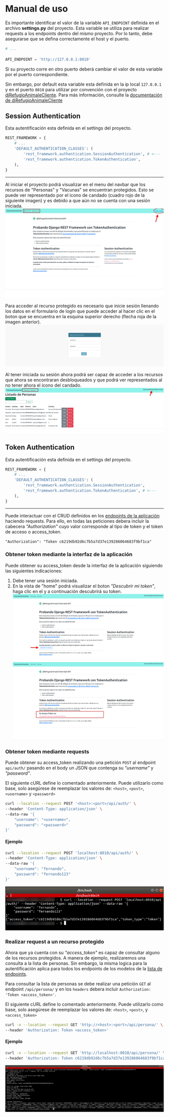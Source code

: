# Manual de uso

Es importante identificar el valor de la variable `API_ENDPOINT` definida en el archivo __settings.py__ del proyecto. 
Esta variable se utiliza para realizar requests a los endpoints dentro del mismo proyecto. Por lo tanto, debe asegurarse
que se defina correctamente el host y el puerto.

```py
# ...

API_ENDPOINT = 'http://127.0.0.1:8010'
```
Si su proyecto corre en otro puerto deberá cambiar el valor de esta variable por el puerto correspondiente. 

Sin embargo, por default esta variable esta definida en la ip local `127.0.0.1` y en el puerto `8010` para utilizar por 
convención con el proyecto [djRefugioAnimaleCliente](https://github.com/fernandoperezwh/djRefugioAnimalesClient). 
Para más información, consulte la [documentación de djRefugioAnimaleCliente](https://github.com/fernandoperezwh/djRefugioAnimalesClient/blob/master/README.md)


## Session Authentication

Esta autentificación esta definida en el settings del proyecto. 
```py
REST_FRAMEWORK = {
    # ...
    'DEFAULT_AUTHENTICATION_CLASSES': (
        'rest_framework.authentication.SessionAuthentication', # <--- 
        'rest_framework.authentication.TokenAuthentication', 
    ),
}
```
--- 
Al iniciar el proyecto podrá visualizar en el menu del navbar que los recursos de "Personas" y "Vacunas" se encuentran
protegidos. Esto se puede ver representado por el icono de candado (cuadro rojo de la siguiente imagen) y es debido a 
que aún no se cuenta con una sesión iniciada.
![home djRefugioAnimalesTokenAuthAPI](./media/01.png)

Para acceder al recurso protegido es necesario que inicie sesión llenando los datos en el formulario de login que puede
acceder al hacer clic en el boton que se encuentra en la esquina superior derecho (flecha roja de la imagen anterior).
![Formilario inicio de sesión](./media/02.png)

Al tener iniciada su sesión ahora podrá ser capaz de acceder a los recursos que ahora se encontraran desbloqueados y que
podrá ver representados al no tener ahora el icono del candado.
![Formilario inicio de sesión](./media/03.png)


## Token Authentication

Esta autentificación esta definida en el settings del proyecto. 
```py
REST_FRAMEWORK = {
    # ...
    'DEFAULT_AUTHENTICATION_CLASSES': (
        'rest_framework.authentication.SessionAuthentication', 
        'rest_framework.authentication.TokenAuthentication', # <--- 
    ),
}
```
--- 
Puede interactuar con el CRUD definidos en los [endpoints de la aplicación](./endpoints.md) haciendo requests.
Para ello, en todas las peticiones debera incluir la cabecera _"Authorization"_ cuyo valor corresponde al tipo de token
y el token de acceso o access_token.
```txt
"Authorization": "Token c6219db92d6c7b5a7d37e139286064683f9bf1ca"
```
### Obtener token mediante la interfaz de la aplicación
Puede obtener su access_token desde la interfaz de la aplicación siguiendo las siguientes indicaciones:
 1. Debe tener una sesión iniciada.
 2. En la vista de "home" podrá visualizar el boton _"Descubrir mi token"_, haga clic en el y a continuación descubrirá 
    su token.
    ![home Obtener token via home - button](./media/04.png)
    ![home Obtener token via home](./media/05.png)
### Obtener token mediante requests
Puede obtener su access_token realizando una petición `POST` al endpoint `api/auth/` pasando en el body un JSON que 
contenga su _"username"_ y _"password"_.

El siguiente cURL define lo comentado anteriormente. Puede utilizarlo como base, solo asegúrese de reemplazar los 
valores de: `<host>`, `<post>`, `<username>` y `<password>`
```bash
curl --location --request POST '<host>:<port>/api/auth/' \
--header 'Content-Type: application/json' \
--data-raw '{
    "username": "<username>",
    "password": "<password>"
}'
```

#### Ejemplo
```bash
curl --location --request POST 'localhost:8010/api/auth/' \
--header 'Content-Type: application/json' \
--data-raw '{
    "username": "fernando",
    "password": "fernando123"
}'
```
![home Obtener token via cURL](./media/06.png)


### Realizar request a un recurso protegido
Ahora que ya cuenta con su _"access_token"_ es capaz de consultar alguno de los recursos protegidos. 
A manera de ejemplo, realizaremos una consulta a la lista de personas. Sin embargo, la misma logica para la 
autentificación aplica para todos los endpoints de los modelos de la [lista de endpoints](./endpoints.md).

Para consultar la lista de personas se debe realizar una petición `GET` al endpoint `/api/persona/` y en los `headers`
debera incluir `Authorization: 'Token <access_token>'`.

El siguiente cURL define lo comentado anteriormente. Puede utilizarlo como base, solo asegúrese de reemplazar los 
valores de: `<host>`, `<post>`, y `<access_token>`

```bash
curl -v --location --request GET 'http://<host>:<port>/api/persona/' \
--header 'Authorization: Token <access_token>'
```

#### Ejemplo
```bash
curl -v --location --request GET 'http://localhost:8010/api/persona/' \
--header 'Authorization: Token c6219db92d6c7b5a7d37e139286064683f9bf1ca'
```
![home Consulta lista de personas via cURL](./media/07.png)
